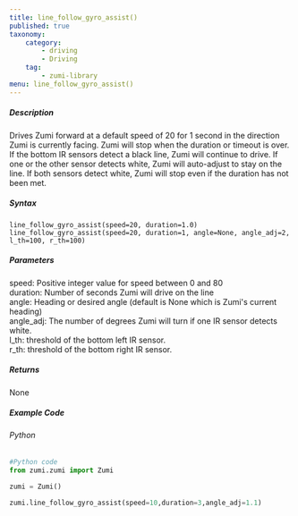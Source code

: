 ```yaml
---
title: line_follow_gyro_assist()
published: true
taxonomy:
    category:
        - driving
        - Driving
    tag:
        - zumi-library
menu: line_follow_gyro_assist()
---
```


##### Description
Drives Zumi forward at a default speed of 20 for 1 second in the direction Zumi is currently facing. Zumi will stop when the duration or timeout is over.
If the bottom IR sensors detect a black line, Zumi will continue to drive. If one or the other sensor detects white, Zumi will auto-adjust to stay on the line.
If both sensors detect white, Zumi will stop even if the duration has not been met.

##### Syntax
```line_follow_gyro_assist(speed=20, duration=1.0)```<br />
```line_follow_gyro_assist(speed=20, duration=1, angle=None, angle_adj=2, l_th=100, r_th=100)```<br />

##### Parameters
speed: Positive integer value for speed between 0 and 80<br />
duration: Number of seconds Zumi will drive on the line<br />
angle: Heading or desired angle (default is None which is Zumi's current heading)<br />
angle_adj: The number of degrees Zumi will turn if one IR sensor detects white. <br />
l_th: threshold of the bottom left IR sensor.<br />
r_th: threshold of the bottom right IR sensor.<br />

##### Returns
None

##### Example Code
###### Python
```python
#Python code
from zumi.zumi import Zumi

zumi = Zumi()

zumi.line_follow_gyro_assist(speed=10,duration=3,angle_adj=1.1)

```